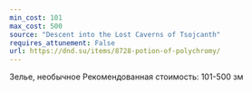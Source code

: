 ```yaml
---
min_cost: 101
max_cost: 500
source: "Descent into the Lost Caverns of Tsojcanth"
requires_attunement: False
url: https://dnd.su/items/8728-potion-of-polychromy/
---
```


Зелье, необычное
Рекомендованная стоимость: 101-500 зм